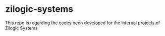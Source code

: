 # zilogic-systems

This repo is regarding the codes been developed for the internal projects of Zilogic Systems